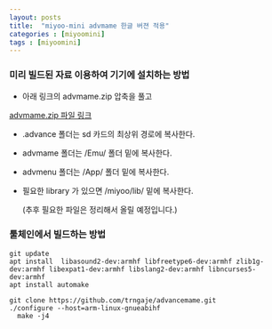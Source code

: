 ```yaml
---
layout: posts
title:  "miyoo-mini advmame 한글 버젼 적용"
categories : [miyoomini]
tags : [miyoomini]
---
```


### 미리 빌드된 자료 이용하여 기기에 설치하는 방법
- 아래 링크의 advmame.zip 압축을 풀고

[advmame.zip 파일 링크](https://github.com/trngaje/miyoo-mini/releases/tag/emul_advmame_v1)
- .advance 폴더는 sd 카드의 최상위 경로에 복사한다.
- advmame 폴더는 /Emu/ 폴더 밑에 복사한다.
- advmenu 폴더는 /App/ 폴더 밑에 복사한다.
- 필요한 library 가 있으면 /miyoo/lib/ 밑에 복사한다.

  (추후 필요한 파일은 정리해서 올릴 예정입니다.)

### 툴체인에서 빌드하는 방법
    git update
    apt install  libasound2-dev:armhf libfreetype6-dev:armhf zlib1g-dev:armhf libexpat1-dev:armhf libslang2-dev:armhf libncurses5-dev:armhf
    apt install automake

    git clone https://github.com/trngaje/advancemame.git    
    ./configure --host=arm-linux-gnueabihf
	  make -j4
